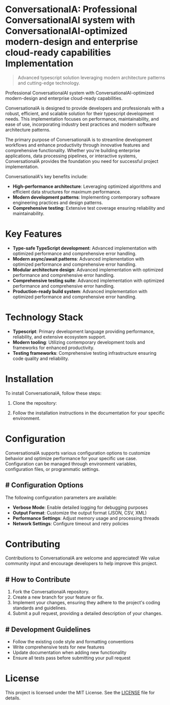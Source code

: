 <!-- fallback_ConversationalA_20250824124320_98117 -->

# ConversationalA: Professional ConversationalAI system with ConversationalAI-optimized modern-design and enterprise cloud-ready capabilities Implementation
> Advanced typescript solution leveraging modern architecture patterns and cutting-edge technology.

Professional ConversationalAI system with ConversationalAI-optimized modern-design and enterprise cloud-ready capabilities.

ConversationalA is designed to provide developers and professionals with a robust, efficient, and scalable solution for their typescript development needs. This implementation focuses on performance, maintainability, and ease of use, incorporating industry best practices and modern software architecture patterns.

The primary purpose of ConversationalA is to streamline development workflows and enhance productivity through innovative features and comprehensive functionality. Whether you're building enterprise applications, data processing pipelines, or interactive systems, ConversationalA provides the foundation you need for successful project implementation.

ConversationalA's key benefits include:

* **High-performance architecture**: Leveraging optimized algorithms and efficient data structures for maximum performance.
* **Modern development patterns**: Implementing contemporary software engineering practices and design patterns.
* **Comprehensive testing**: Extensive test coverage ensuring reliability and maintainability.

# Key Features

* **Type-safe TypeScript development**: Advanced implementation with optimized performance and comprehensive error handling.
* **Modern async/await patterns**: Advanced implementation with optimized performance and comprehensive error handling.
* **Modular architecture design**: Advanced implementation with optimized performance and comprehensive error handling.
* **Comprehensive testing suite**: Advanced implementation with optimized performance and comprehensive error handling.
* **Production-ready build system**: Advanced implementation with optimized performance and comprehensive error handling.

# Technology Stack

* **Typescript**: Primary development language providing performance, reliability, and extensive ecosystem support.
* **Modern tooling**: Utilizing contemporary development tools and frameworks for enhanced productivity.
* **Testing frameworks**: Comprehensive testing infrastructure ensuring code quality and reliability.

# Installation

To install ConversationalA, follow these steps:

1. Clone the repository:


2. Follow the installation instructions in the documentation for your specific environment.

# Configuration

ConversationalA supports various configuration options to customize behavior and optimize performance for your specific use case. Configuration can be managed through environment variables, configuration files, or programmatic settings.

## # Configuration Options

The following configuration parameters are available:

* **Verbose Mode**: Enable detailed logging for debugging purposes
* **Output Format**: Customize the output format (JSON, CSV, XML)
* **Performance Settings**: Adjust memory usage and processing threads
* **Network Settings**: Configure timeout and retry policies

# Contributing

Contributions to ConversationalA are welcome and appreciated! We value community input and encourage developers to help improve this project.

## # How to Contribute

1. Fork the ConversationalA repository.
2. Create a new branch for your feature or fix.
3. Implement your changes, ensuring they adhere to the project's coding standards and guidelines.
4. Submit a pull request, providing a detailed description of your changes.

## # Development Guidelines

* Follow the existing code style and formatting conventions
* Write comprehensive tests for new features
* Update documentation when adding new functionality
* Ensure all tests pass before submitting your pull request

# License

This project is licensed under the MIT License. See the [LICENSE](https://github.com/Jennifercruz23/ConversationalA/blob/main/LICENSE) file for details.
